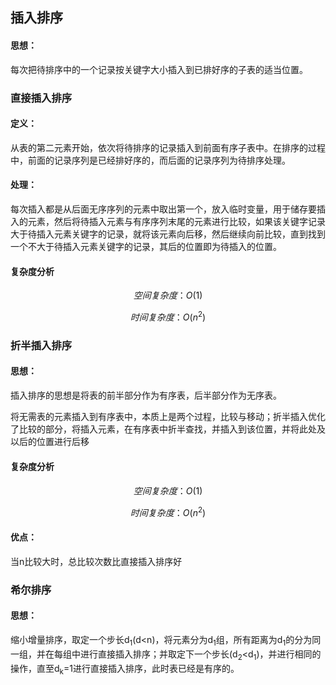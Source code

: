 ## 插入排序

#### 思想：

每次把待排序中的一个记录按关键字大小插入到已排好序的子表的适当位置。

### 直接插入排序

#### 定义：

从表的第二元素开始，依次将待排序的记录插入到前面有序子表中。在排序的过程中，前面的记录序列是已经排好序的，而后面的记录序列为待排序处理。

#### 处理：

每次插入都是从后面无序序列的元素中取出第一个，放入临时变量，用于储存要插入的元素，然后将待插入元素与有序序列末尾的元素进行比较，如果该关键字记录大于待插入元素关键字的记录，就将该元素向后移，然后继续向前比较，直到找到一个不大于待插入元素关键字的记录，其后的位置即为待插入的位置。

#### 复杂度分析

$$
空间复杂度：O(1)
$$

$$
时间复杂度：O(n^2)
$$



### 折半插入排序

#### 思想：

插入排序的思想是将表的前半部分作为有序表，后半部分作为无序表。

将无需表的元素插入到有序表中，本质上是两个过程，比较与移动；折半插入优化了比较的部分，将插入元素，在有序表中折半查找，并插入到该位置，并将此处及以后的位置进行后移

#### 复杂度分析

#### 

$$
空间复杂度：O(1)
$$

$$
时间复杂度：O(n^2)
$$

#### 优点：

当n比较大时，总比较次数比直接插入排序好

### 希尔排序

#### 思想：

缩小增量排序，取定一个步长d<sub>1</sub>(d<n)，将元素分为d<sub>1</sub>组，所有距离为d<sub>1</sub>的分为同一组，并在每组中进行直接插入排序；并取定下一个步长(d<sub>2</sub><d<sub>1</sub>)，并进行相同的操作，直至d<sub>k</sub>=1进行直接插入排序，此时表已经是有序的。

#### 

